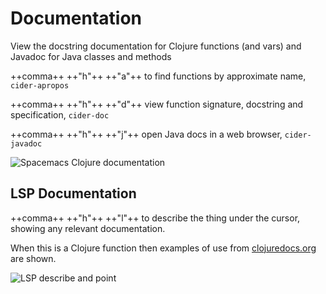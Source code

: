 # Documentation

View the docstring documentation for Clojure functions (and vars) and Javadoc for Java classes and methods

++comma++ ++"h"++ ++"a"++ to find functions by approximate name, `cider-apropos`

++comma++ ++"h"++ ++"d"++ view function signature, docstring and specification, `cider-doc`

++comma++ ++"h"++ ++"j"++ open Java docs in a web browser, `cider-javadoc`

![Spacemacs Clojure documentation](https://raw.githubusercontent.com/practicalli/graphic-design/live/editors/spacemacs/screenshots/spacemacs-clojure-doc-defn.png)


## LSP Documentation

++comma++ ++"h"++ ++"l"++ to describe the thing under the cursor, showing any relevant documentation.

When this is a Clojure function then examples of use from [clojuredocs.org](https://clojuredocs.org/) are shown.

![LSP describe and point](https://raw.githubusercontent.com/practicalli/graphic-design/live/editors/spacemacs/screenshots/spacemacs-lsp-clojure-describe-at-point-inc.png)
